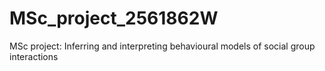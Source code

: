 # MSc_project_2561862W
MSc project: Inferring and interpreting behavioural models of social group interactions
